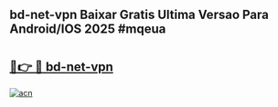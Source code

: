 ## bd-net-vpn Baixar Gratis Ultima Versao Para Android/IOS 2025 #mqeua

# <h2><a href="https://ainizakaria.my?title=bd-net-vpn&ref=20M">🔗👉 🔴 bd-net-vpn</a></h2>

[![acn](https://github.com/user-attachments/assets/0f9c940e-d8b0-45ae-aac7-cd30a18b3e1c)](https://ainizakaria.my?title=bd-net-vpn&ref=20M)

